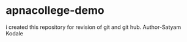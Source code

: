 # apnacollege-demo
i created this repository for revision of git and git hub.
Author-Satyam Kodale 
